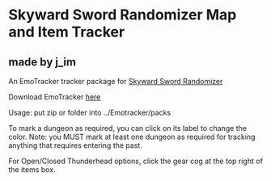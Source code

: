 # Skyward Sword Randomizer Map and Item Tracker
## made by j_im
An EmoTracker tracker package for [Skyward Sword Randomizer](https://github.com/lepelog/sslib)

Download EmoTracker [here](https://emotracker.net)

Usage: put zip or folder into ../Emotracker/packs

To mark a dungeon as required, you can click on its label to change the color. Note: you MUST mark at least one dungeon as required for tracking anything that requires entering the past.

For Open/Closed Thunderhead options, click the gear cog at the top right of the items box.
